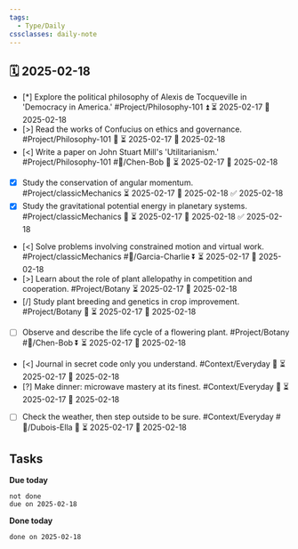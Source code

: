 ```yaml
---
tags:
  - Type/Daily
cssclasses: daily-note
---
```


## 🗓️ 2025-02-18

- [*] Explore the political philosophy of Alexis de Tocqueville in 'Democracy in America.' #Project/Philosophy-101 ⏫ ⏳ 2025-02-17 📅 2025-02-18
- [>] Read the works of Confucius on ethics and governance. #Project/Philosophy-101 🔺 ⏳ 2025-02-17 📅 2025-02-18
- [<] Write a paper on John Stuart Mill's 'Utilitarianism.' #Project/Philosophy-101 #👤/Chen-Bob 🔽 ⏳ 2025-02-17 📅 2025-02-18
- [x] Study the conservation of angular momentum. #Project/classicMechanics ⏳ 2025-02-17 📅 2025-02-18 ✅ 2025-02-18
- [x] Study the gravitational potential energy in planetary systems. #Project/classicMechanics 🔼 ⏳ 2025-02-17 📅 2025-02-18 ✅ 2025-02-18
- [<] Solve problems involving constrained motion and virtual work. #Project/classicMechanics #👤/Garcia-Charlie ⏬ ⏳ 2025-02-17 📅 2025-02-18
- [>] Learn about the role of plant allelopathy in competition and cooperation. #Project/Botany ⏳ 2025-02-17 📅 2025-02-18
- [/] Study plant breeding and genetics in crop improvement. #Project/Botany 🔼 ⏳ 2025-02-17 📅 2025-02-18
- [ ] Observe and describe the life cycle of a flowering plant. #Project/Botany #👤/Chen-Bob ⏬ ⏳ 2025-02-17 📅 2025-02-18
- [<] Journal in secret code only you understand. #Context/Everyday 🔺 ⏳ 2025-02-17 📅 2025-02-18
- [?] Make dinner: microwave mastery at its finest. #Context/Everyday 🔺 ⏳ 2025-02-17 📅 2025-02-18
- [ ] Check the weather, then step outside to be sure. #Context/Everyday #👤/Dubois-Ella 🔼 ⏳ 2025-02-17 📅 2025-02-18

## Tasks

**Due today**

```tasks
not done
due on 2025-02-18
```

**Done today**

```tasks
done on 2025-02-18
```
            